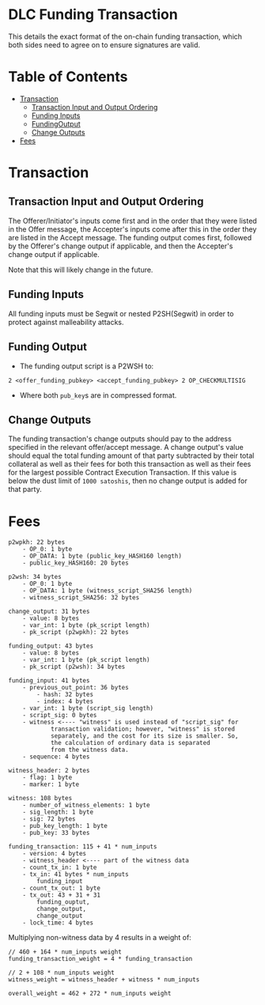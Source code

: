 # DLC Funding Transaction

This details the exact format of the on-chain funding transaction, which both sides need to agree on to ensure signatures are valid.

# Table of Contents

* [Transaction](#transaction)
  * [Transaction Input and Output Ordering](#transaction-input-and-output-ordering)
  * [Funding Inputs](#funding-inputs)
  * [FundingOutput](#funding-output)
  * [Change Outputs](#change-outputs)
* [Fees](#fees)

# Transaction

## Transaction Input and Output Ordering

The Offerer/Initiator's inputs come first and in the order that they were listed in the Offer message, the Accepter's inputs come after this in the order they are listed in the Accept message. The funding output comes first, followed by the Offerer's change output if applicable, and then the Accepter's change output if applicable.

Note that this will likely change in the future.

## Funding Inputs

All funding inputs must be Segwit or nested P2SH(Segwit) in order to protect against malleability attacks.

## Funding Output

* The funding output script is a P2WSH to:

`2 <offer_funding_pubkey> <accept_funding_pubkey> 2 OP_CHECKMULTISIG`

* Where both `pub_key`s are in compressed format.

## Change Outputs

The funding transaction's change outputs should pay to the address specified in the relevant offer/accept message. A change output's value should equal the total funding amount of that party subtracted by their total collateral as well as their fees for both this transaction as well as their fees for the largest possible Contract Execution Transaction. If this value is below the dust limit of `1000 satoshis`, then no change output is added for that party.

# Fees

```
p2wpkh: 22 bytes
	- OP_0: 1 byte
	- OP_DATA: 1 byte (public_key_HASH160 length)
	- public_key_HASH160: 20 bytes

p2wsh: 34 bytes
	- OP_0: 1 byte
	- OP_DATA: 1 byte (witness_script_SHA256 length)
	- witness_script_SHA256: 32 bytes

change_output: 31 bytes
	- value: 8 bytes
	- var_int: 1 byte (pk_script length)
	- pk_script (p2wpkh): 22 bytes

funding_output: 43 bytes
	- value: 8 bytes
	- var_int: 1 byte (pk_script length)
	- pk_script (p2wsh): 34 bytes

funding_input: 41 bytes
	- previous_out_point: 36 bytes
		- hash: 32 bytes
		- index: 4 bytes
	- var_int: 1 byte (script_sig length)
	- script_sig: 0 bytes
	- witness <----	"witness" is used instead of "script_sig" for
 			transaction validation; however, "witness" is stored
 			separately, and the cost for its size is smaller. So,
 		    the calculation of ordinary data is separated
 			from the witness data.
	- sequence: 4 bytes

witness_header: 2 bytes
	- flag: 1 byte
	- marker: 1 byte

witness: 108 bytes
	- number_of_witness_elements: 1 byte
	- sig_length: 1 byte
	- sig: 72 bytes
	- pub_key_length: 1 byte
	- pub_key: 33 bytes

funding_transaction: 115 + 41 * num_inputs
	- version: 4 bytes
	- witness_header <---- part of the witness data
	- count_tx_in: 1 byte
	- tx_in: 41 bytes * num_inputs
		funding_input
	- count_tx_out: 1 byte
	- tx_out: 43 + 31 + 31
		funding_ouptut,
		change_output,
		change_output
	- lock_time: 4 bytes
```

Multiplying non-witness data by 4 results in a weight of:

```
// 460 + 164 * num_inputs weight
funding_transaction_weight = 4 * funding_transaction

// 2 + 108 * num_inputs weight
witness_weight = witness_header + witness * num_inputs

overall_weight = 462 + 272 * num_inputs weight
```